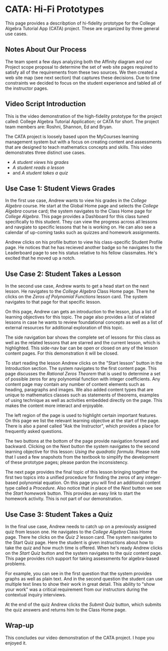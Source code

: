 # CATA: Hi-Fi Prototypes

This page provides a describption of hi-fidelity prototype for the College Algebra Tutorial App (CATA) project.
These are organized by three general use cases.

## Notes About Our Process

The team spent a few days analyzing both the Affinity diagram and our Project scope proposal to determine
the set of web site pages required to satisfy all of the requirements from these two sources.  We then created
a web site map (see next section) that captures these decisions.  Due to time constraints we decided to focus on
the student experience and tabled all of the instructor pages.

## Video Script Introduction

This is the video demonstration of the high-fidelity prototype for the project called: College Algebra Tutorial Application;
or CATA for short.  The project team members are: Roshni, Shannon, Ed and Bryan.

The CATA project is loosely based upon the MyCourses learning management system but with a focus on creating content and
assessments that are designed to teach mathematics concepts and skills.  This video demonstrates three distinct use cases.

* _A student views his grades_
* _A student reads a lesson_
* and _A student takes a quiz_

## Use Case 1: Student Views Grades

In the first use case, Andrew wants to view his grades in the _College Algebra_ course.  He start at the Global Home
page and selects the _College Algebra_ course card; the system navigates to the Class Home page for _College Algebra_.
This page provides a Dashboard for this class tuned specifically to this student.  They can view the progress across
all lessons and navgiate to specific lessons that he is working on.  He can also see a calendar of up-coming tasks
such as quizzes and homework assignments.

Andrew clicks on his profile button to view his class-specific Student Profile page.  He notices that he has recieved
another badge so he navigates to the Leaderboard page to see his status relative to his fellow classmates.  He's excited
that he moved up a notch.

## Use Case 2: Student Takes a Lesson

In the second use case, Andrew wants to get a head start on the next lesson.  He navigates to the _College Algebra_
Class Home page.  There he clicks on the _Zeros of Polynomial Functions_ lesson card.  The system navigates to that
page for that specific lesson.

On this page, Andrew can gets an introduction to the lesson, plus a list of learning objectives for this topic.
The page also provides a list of related lessons in case he wants to review foundational concepts as well as a list
of external resources for additional exploration of this topic.

The side navigation bar shows the complete set of lessons for this class as well as the related lessons that are starred
and the current lesson, which is highlighted.  This side-nav bar can be open or closed on any of the lesson content pages.
For this demonstration it will be closed.

To start reading the lesson Andrew clicks on the "Start lesson" button in the Introduction section.  The system navigates
to the first content page.  This page discusses the _Rational Zeros Theorem_ that is used to determine a set of possible
zeros for any polynomial function with integer coefficients.  Any content page may contain any number of content elements
such as heading, paragraphs and images.  We also added content types that are unique to mathematics classes such as
statements of theorems, examples of using technique as well as activities embedded directly on the page.  This makes the
content more interact and enjoyable.

The left region of the page is used to highlight certain important features.  On this page we list the relevant learning
objective at the start of the page.  There is also a panel called "Ask the Instructor", which provides a place for frequently
asked questions.

The two buttons at the bottom of the page provide navigation forward and backward.  Clicking on the Next button the system
navigates to the second learning objective for this lesson: _Using the quadratic formula_.  Please note that I used a few
snapshots from the textbook to simplify the development of these prototype pages; please pardon the inconsistency.

The next page provides the final topic of this lesson bringing together the first two topics into a unified procedure
for finding the zeros of any integer-based polynomial equation.  On this page you will find an additional content type
called a _Procedure_.  Also notice that in place of the _Next_ button we see the _Start homework_ button.  This provides
an easy link to start the homework activity.  This is not part of our demonstration.

## Use Case 3: Student Takes a Quiz

In the final use case, Andrew needs to catch up on a previously assigned quiz from lesson one.  He navigates to the
_College Algebra_ Class Home page.  There he clicks on the _Quiz 2_ lesson card.  The system navigates to the Start Quiz
page.  Here the student is given instructions about how to take the quiz and how much time is offered.  When he's ready
Andrew clicks on the _Start Quiz_ button and the system navigates to the quiz content page.  This page provides rich support
for taking assessments for algebra-based problems.  

For example, you can see in the first question that the system provides graphs as well as plain text.  And in the second
question the student can use multiple text lines to show their work in great detail.  This ability to "show your work" was
a critical requirement from our instructors during the contextual inquiry interviews.

At the end of the quiz Andrew clicks the _Submit Quiz_ button, which submits the quiz answers and returns him to the Class
Home page.

## Wrap-up

This concludes our video demonstration of the CATA project.  I hope you enjoyed it.

